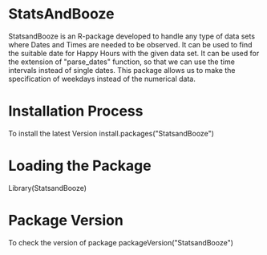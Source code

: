 # StatsAndBooze
StatsandBooze is an R-package developed to handle any type of data sets where Dates and Times are needed to be observed.  It can be used to find the suitable date for Happy Hours with the given data set. It can be used for the extension of "parse_dates" function, so that we can use the time intervals instead of single dates. This package allows us to make the specification of weekdays instead of the numerical data.  

# Installation Process
To install the latest Version
install.packages("StatsandBooze")

# Loading the Package
Library(StatsandBooze)

# Package Version
To check the version of package
packageVersion("StatsandBooze")

